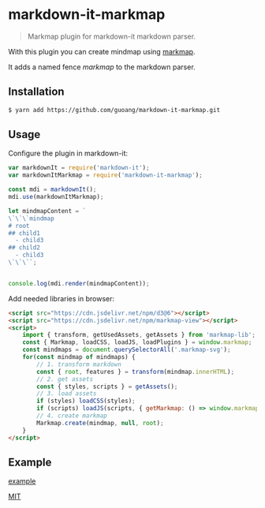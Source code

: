 # markdown-it-markmap

> Markmap plugin for markdown-it markdown parser.

With this plugin you can create mindmap using [markmap](https://markmap.js.org/).

It adds a named fence _markmap_ to the markdown parser.

## Installation

```bash
$ yarn add https://github.com/guoang/markdown-it-markmap.git
```

## Usage

Configure the plugin in markdown-it:

```js
var markdownIt = require('markdown-it');
var markdownItMarkmap = require('markdown-it-markmap');

const mdi = markdownIt();
mdi.use(markdownItMarkmap);

let mindmapContent = `
\`\`\`mindmap
# root
## child1
  - child3
## child2
  - child3
\`\`\``;


console.log(mdi.render(mindmapContent));
```

Add needed libraries in browser:

```html
<script src="https://cdn.jsdelivr.net/npm/d3@6"></script>
<script src="https://cdn.jsdelivr.net/npm/markmap-view"></script>
<script>
    import { transform, getUsedAssets, getAssets } from 'markmap-lib';
    const { Markmap, loadCSS, loadJS, loadPlugins } = window.markmap;
    const mindmaps = document.querySelectorAll('.markmap-svg');
    for(const mindmap of mindmaps) {
        // 1. transform markdown
        const { root, features } = transform(mindmap.innerHTML);
        // 2. get assets
        const { styles, scripts } = getAssets();
        // 3. load assets
        if (styles) loadCSS(styles);
        if (scripts) loadJS(scripts, { getMarkmap: () => window.markmap });
        // 4. create markmap
        Markmap.create(mindmap, null, root);
    }
</script>
```

## Example

[example](https://guoang.tech/md/?name=mindmap.md)

[MIT](LICENSE)
